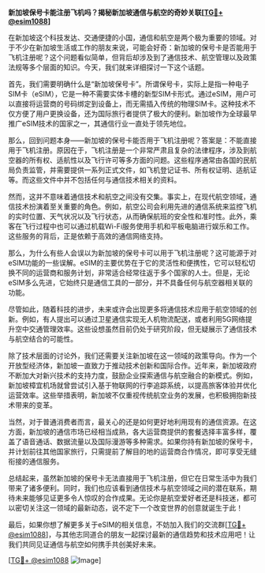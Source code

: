 **新加坡保号卡能注册飞机吗？揭秘新加坡通信与航空的奇妙关联[[TG💪+ @esim1088](https://t.me/s/esim1088)]**

在新加坡这个科技发达、交通便捷的小国，通信和航空是两个极为重要的领域。对于不少在新加坡生活或工作的朋友来说，可能会好奇：新加坡的保号卡是否能用于飞机注册呢？这个问题看似简单，但背后却涉及到了通信技术、航空管理以及政策法规等多个层面的知识。今天，我们就来详细探讨一下这个话题。

首先，我们需要明确什么是“新加坡保号卡”。所谓保号卡，实际上是指一种电子SIM卡（eSIM），它是一种不需要实体卡槽的新型SIM卡形式。通过eSIM，用户可以直接将运营商的号码绑定到设备上，而无需插入传统的物理SIM卡。这种技术不仅方便了用户更换设备，还为国际旅行者提供了极大的便利。新加坡作为全球最早推广eSIM技术的国家之一，其通信行业一直处于领先地位。

那么，回到问题本身——新加坡的保号卡能否用于飞机注册呢？答案是：不能直接用于飞机注册。原因在于，飞机注册是一个非常严肃且复杂的法律程序，涉及到航空器的所有权、适航性以及飞行许可等多方面的问题。这些程序通常由各国的民航局负责监管，并需要提供一系列正式文件，如飞机登记证书、所有权证明、适航证等。而这些文件中并不包括任何与通信技术相关的资料。

然而，这并不意味着通信技术和航空之间没有交集。事实上，在现代航空领域，通信技术扮演着至关重要的角色。例如，航空公司会利用先进的通信系统来监控飞机的实时位置、天气状况以及飞行状态，从而确保航班的安全性和准时性。此外，乘客在飞行过程中也可以通过机载Wi-Fi服务使用手机和平板电脑进行娱乐和工作。这些服务的背后，正是依赖于高效的通信网络支持。

那么，为什么有些人会误以为新加坡的保号卡可以用于飞机注册呢？这可能源于对eSIM功能的一些误解。eSIM的主要优势在于它的灵活性和便携性，它可以轻松切换不同的运营商和服务计划，非常适合经常往返于多个国家的人士。但是，无论eSIM多么先进，它始终只是通信工具的一部分，并不具备任何与航空器相关联的功能。

尽管如此，随着科技的进步，未来或许会出现更多将通信技术应用于航空领域的创新。例如，有人提出可以通过卫星通信实现无人机物流配送，或者利用5G网络提升空中交通管理效率。这些设想虽然目前仍处于研究阶段，但无疑展示了通信技术与航空结合的可能性。

除了技术层面的讨论外，我们还需要关注新加坡在这一领域的政策导向。作为一个开放型经济体，新加坡一直致力于推动技术创新和国际合作。近年来，新加坡政府不断加大对新兴技术的支持力度，鼓励企业探索通信与航空融合的新模式。例如，新加坡樟宜机场就曾尝试引入基于物联网的行李追踪系统，以提高旅客体验并优化运营效率。这些举措表明，新加坡不仅重视传统航空业务的发展，也积极拥抱新技术带来的变革。

当然，对于普通消费者而言，最关心的还是如何更好地利用现有的通信资源。在这方面，新加坡的通信市场已经相当成熟，各大运营商提供的套餐选择丰富多样，覆盖了语音通话、数据流量以及国际漫游等多种需求。如果你持有新加坡的保号卡，并计划前往其他国家旅行，只需提前了解目的地的运营商合作情况，即可享受无缝衔接的通信服务。

总结起来，虽然新加坡的保号卡无法直接用于飞机注册，但它在日常生活中为我们带来了诸多便利。同时，我们也应该看到通信技术与航空领域之间的潜在联系，期待未来能够见证更多令人惊叹的合作成果。无论你是航空爱好者还是科技迷，都可以密切关注这一领域的最新动态，说不定下一个改变世界的创意就诞生于此！

最后，如果你想了解更多关于eSIM的相关信息，不妨加入我们的交流群[[TG💪+ @esim1088](https://t.me/s/esim1088)]，与其他志同道合的朋友一起探讨最新的通信趋势和技术应用吧！让我们共同见证通信与航空如何携手共创美好未来。

[[TG💪+ @esim1088](https://t.me/s/esim1088) ![Image](https://i.postimg.cc/4NQfJmqS/Snipaste-2025-05-13-00-14-12.png)]